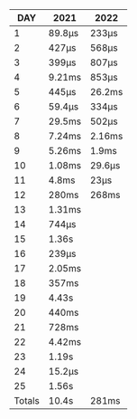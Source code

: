 |  DAY   |  2021  |  2022  |
|--------|--------|--------|
|      1 | 89.8µs | 233µs  |
|      2 | 427µs  | 568µs  |
|      3 | 399µs  | 807µs  |
|      4 | 9.21ms | 853µs  |
|      5 | 445µs  | 26.2ms |
|      6 | 59.4µs | 334µs  |
|      7 | 29.5ms | 502µs  |
|      8 | 7.24ms | 2.16ms |
|      9 | 5.26ms | 1.9ms  |
|     10 | 1.08ms | 29.6µs |
|     11 | 4.8ms  | 23µs   |
|     12 | 280ms  | 268ms  |
|     13 | 1.31ms |
|     14 | 744µs  |
|     15 | 1.36s  |
|     16 | 239µs  |
|     17 | 2.05ms |
|     18 | 357ms  |
|     19 | 4.43s  |
|     20 | 440ms  |
|     21 | 728ms  |
|     22 | 4.42ms |
|     23 | 1.19s  |
|     24 | 15.2µs |
|     25 | 1.56s  |
| Totals | 10.4s  | 281ms  |
